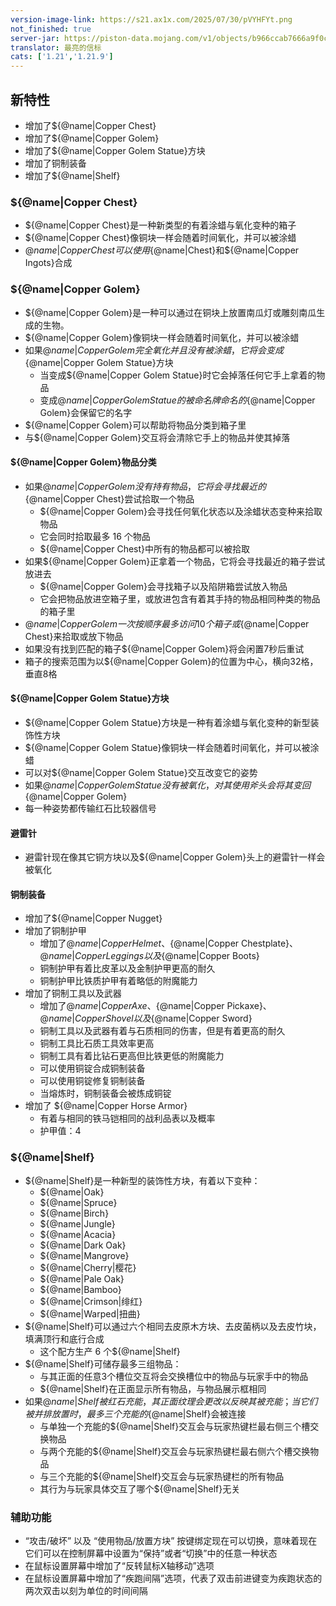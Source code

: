 ```yaml
---
version-image-link: https://s21.ax1x.com/2025/07/30/pVYHFYt.png
not_finished: true
server-jar: https://piston-data.mojang.com/v1/objects/b966ccab7666a9f0c8c955f022bda8c778830b99/server.jar
translator: 最亮的信标
cats: ['1.21','1.21.9']
---
```

## 新特性

* 增加了${@name|Copper Chest}
* 增加了${@name|Copper Golem}
* 增加了${@name|Copper Golem Statue}方块
* 增加了铜制装备
* 增加了${@name|Shelf}

### ${@name|Copper Chest}
* ${@name|Copper Chest}是一种新类型的有着涂蜡与氧化变种的箱子
* ${@name|Copper Chest}像铜块一样会随着时间氧化，并可以被涂蜡
* ${@name|Copper Chest}可以使用${@name|Chest}和${@name|Copper Ingots}合成

### ${@name|Copper Golem}
* ${@name|Copper Golem}是一种可以通过在铜块上放置南瓜灯或雕刻南瓜生成的生物。
* ${@name|Copper Golem}像铜块一样会随着时间氧化，并可以被涂蜡
* 如果${@name|Copper Golem}完全氧化并且没有被涂蜡，它将会变成${@name|Copper Golem Statue}方块
    * 当变成${@name|Copper Golem Statue}时它会掉落任何它手上拿着的物品
    * 变成${@name|Copper Golem Statue}的被命名牌命名的${@name|Copper Golem}会保留它的名字
* ${@name|Copper Golem}可以帮助将物品分类到箱子里
* 与${@name|Copper Golem}交互将会清除它手上的物品并使其掉落

#### ${@name|Copper Golem}物品分类
* 如果${@name|Copper Golem}没有持有物品，它将会寻找最近的${@name|Copper Chest}尝试拾取一个物品
    * ${@name|Copper Golem}会寻找任何氧化状态以及涂蜡状态变种来拾取物品
    * 它会同时拾取最多 16 个物品
    * ${@name|Copper Chest}中所有的物品都可以被拾取
* 如果${@name|Copper Golem}正拿着一个物品，它将会寻找最近的箱子尝试放进去
    * ${@name|Copper Golem}会寻找箱子以及陷阱箱尝试放入物品
    * 它会把物品放进空箱子里，或放进包含有着其手持的物品相同种类的物品的箱子里
* ${@name|Copper Golem}一次按顺序最多访问 10 个箱子或${@name|Copper Chest}来拾取或放下物品
* 如果没有找到匹配的箱子${@name|Copper Golem}将会闲置7秒后重试
* 箱子的搜索范围为以${@name|Copper Golem}的位置为中心，横向32格，垂直8格

#### ${@name|Copper Golem Statue}方块
* ${@name|Copper Golem Statue}方块是一种有着涂蜡与氧化变种的新型装饰性方块
* ${@name|Copper Golem Statue}像铜块一样会随着时间氧化，并可以被涂蜡
* 可以对${@name|Copper Golem Statue}交互改变它的姿势
* 如果${@name|Copper Golem Statue}没有被氧化，对其使用斧头会将其变回${@name|Copper Golem}
* 每一种姿势都传输红石比较器信号

#### 避雷针
* 避雷针现在像其它铜方块以及${@name|Copper Golem}头上的避雷针一样会被氧化

#### 铜制装备
* 增加了${@name|Copper Nugget}
* 增加了铜制护甲
    * 增加了${@name|Copper Helmet}、${@name|Copper Chestplate}、${@name|Copper Leggings}以及${@name|Copper Boots}
    * 铜制护甲有着比皮革以及金制护甲更高的耐久
    * 铜制护甲比铁质护甲有着略低的附魔能力
* 增加了铜制工具以及武器
    * 增加了${@name|Copper Axe}、${@name|Copper Pickaxe}、${@name|Copper Shovel}以及${@name|Copper Sword}
    * 铜制工具以及武器有着与石质相同的伤害，但是有着更高的耐久
    * 铜制工具比石质工具效率更高
    * 铜制工具有着比钻石更高但比铁更低的附魔能力
    * 可以使用铜锭合成铜制装备
    * 可以使用铜锭修复铜制装备
    * 当熔炼时，铜制装备会被炼成铜锭
* 增加了 ${@name|Copper Horse Armor}
    * 有着与相同的铁马铠相同的战利品表以及概率
    * 护甲值：4

### ${@name|Shelf}
* ${@name|Shelf}是一种新型的装饰性方块，有着以下变种：
    * ${@name|Oak}
    * ${@name|Spruce}
    * ${@name|Birch}
    * ${@name|Jungle}
    * ${@name|Acacia}
    * ${@name|Dark Oak}
    * ${@name|Mangrove}
    * ${@name|Cherry|樱花}
    * ${@name|Pale Oak}
    * ${@name|Bamboo}
    * ${@name|Crimson|绯红}
    * ${@name|Warped|扭曲}
* ${@name|Shelf}可以通过六个相同去皮原木方块、去皮菌柄以及去皮竹块，填满顶行和底行合成
    * 这个配方生产 6 个${@name|Shelf}
* ${@name|Shelf}可储存最多三组物品：
    * 与其正面的任意3个槽位交互将会交换槽位中的物品与玩家手中的物品
    * ${@name|Shelf}在正面显示所有物品，与物品展示框相同
* 如果${@name|Shelf}被红石充能，其正面纹理会更改以反映其被充能；当它们被并排放置时，最多三个充能的${@name|Shelf}会被连接
    * 与单独一个充能的${@name|Shelf}交互会与玩家热键栏最右侧三个槽交换物品
    * 与两个充能的${@name|Shelf}交互会与玩家热键栏最右侧六个槽交换物品
    * 与三个充能的${@name|Shelf}交互会与玩家热键栏的所有物品
    * 其行为与玩家具体交互了哪个${@name|Shelf}无关

### 辅助功能
* “攻击/破坏” 以及 “使用物品/放置方块” 按键绑定现在可以切换，意味着现在它们可以在控制屏幕中设置为“保持”或者“切换”中的任意一种状态
* 在鼠标设置屏幕中增加了“反转鼠标X轴移动”选项
* 在鼠标设置屏幕中增加了“疾跑间隔”选项，代表了双击前进键变为疾跑状态的两次双击以刻为单位的时间间隔